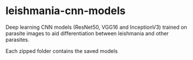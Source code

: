 # leishmania-cnn-models
Deep learning CNN models (ResNet50, VGG16 and InceptionV3) trained on parasite images to aid differentiation between leishmania and other parasites.

Each zipped folder contains the saved models

